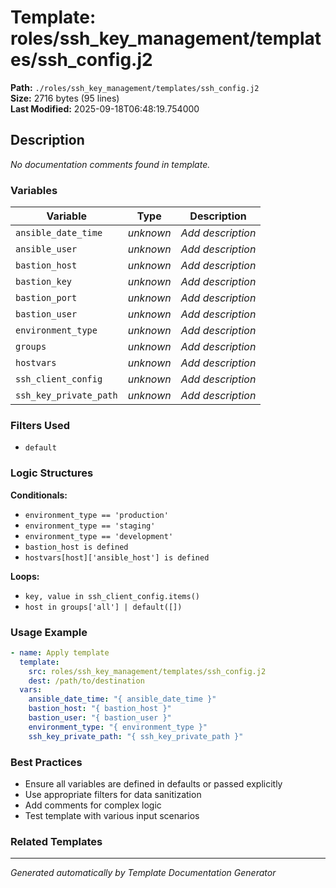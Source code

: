 # Template: roles/ssh_key_management/templates/ssh_config.j2

**Path:** `./roles/ssh_key_management/templates/ssh_config.j2`  
**Size:** 2716 bytes (95 lines)  
**Last Modified:** 2025-09-18T06:48:19.754000

## Description

*No documentation comments found in template.*

### Variables

| Variable | Type | Description |
|----------|------|-------------|
| `ansible_date_time` | *unknown* | *Add description* |
| `ansible_user` | *unknown* | *Add description* |
| `bastion_host` | *unknown* | *Add description* |
| `bastion_key` | *unknown* | *Add description* |
| `bastion_port` | *unknown* | *Add description* |
| `bastion_user` | *unknown* | *Add description* |
| `environment_type` | *unknown* | *Add description* |
| `groups` | *unknown* | *Add description* |
| `hostvars` | *unknown* | *Add description* |
| `ssh_client_config` | *unknown* | *Add description* |
| `ssh_key_private_path` | *unknown* | *Add description* |

### Filters Used

- `default`

### Logic Structures

**Conditionals:**
- `environment_type == 'production'`
- `environment_type == 'staging'`
- `environment_type == 'development'`
- `bastion_host is defined`
- `hostvars[host]['ansible_host'] is defined`

**Loops:**
- `key, value in ssh_client_config.items()`
- `host in groups['all'] | default([])`

### Usage Example

```yaml
- name: Apply template
  template:
    src: roles/ssh_key_management/templates/ssh_config.j2
    dest: /path/to/destination
  vars:
    ansible_date_time: "{ ansible_date_time }"
    bastion_host: "{ bastion_host }"
    bastion_user: "{ bastion_user }"
    environment_type: "{ environment_type }"
    ssh_key_private_path: "{ ssh_key_private_path }"
```

### Best Practices

- Ensure all variables are defined in defaults or passed explicitly
- Use appropriate filters for data sanitization
- Add comments for complex logic
- Test template with various input scenarios

### Related Templates


---
*Generated automatically by Template Documentation Generator*
